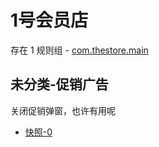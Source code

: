 # 1号会员店

存在 1 规则组 - [com.thestore.main](/src/apps/com.thestore.main.ts)

## 未分类-促销广告

关闭促销弹窗，也许有用呢

- [快照-0](https://i.gkd.li/i/13163686)
